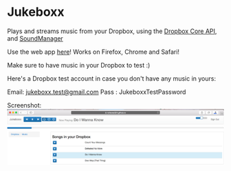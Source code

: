 Jukeboxx
========

Plays and streams music from your Dropbox, using the [Dropbox Core API](https://www.dropbox.com/developers/core), and [SoundManager](http://www.schillmania.com/projects/soundmanager2/)

Use the web app [here](https://nchavez324.github.io/Jukeboxx/app/)!
Works on Firefox, Chrome and Safari!

Make sure to have music in your Dropbox to test :)

Here's a Dropbox test account in case you don't have any music in yours:

Email: jukeboxx.test@gmail.com
Pass : JukeboxxTestPassword

Screenshot:
![Preview](screenshot.png)
